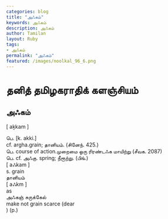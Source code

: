 ```yaml
---  
categories: blog  
title: "அஃகம்"
keywords: அஃகம்  
description: அஃகம்
author: Tamilan  
layout: Ruby  
tags:     
- அஃகம்
permalink: "அஃகம்"  
featured: /images/noolkal_96_6.png  
--- 
```

# தனித் தமிழகராதிக் களஞ்சியம்
## அஃகம்

[ aḵkam ]  
  
பெ. [k. akki.]  
cf. argha.grain; தானியம். (சினேந். 425.)  
பெ. course of action.முறைமை ஒரு ரிரண்டஃக மாயிற்று (சீவக. 2087)  
பெ. cf. அஃகு. spring; நீரூற்று. (பிங்.)  
[ aஃkam ]  
s. grain  
தானியம்  
[ aஃkm ]  
as  
அஃகஞ் சுருக்கேல்  
make not grain scarce (dear  
) (p.)